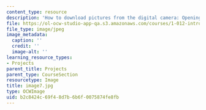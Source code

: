 ```yaml
---
content_type: resource
description: 'How to download pictures from the digital camera: Opening the chooser'
file: https://ol-ocw-studio-app-qa.s3.amazonaws.com/courses/1-012-introduction-to-civil-engineering-design-spring-2002/b2c8424c69f48d7b6b6f0075874fe8fb_image7.jpg
file_type: image/jpeg
image_metadata:
  caption: ''
  credit: ''
  image-alt: ''
learning_resource_types:
- Projects
parent_title: Projects
parent_type: CourseSection
resourcetype: Image
title: image7.jpg
type: OCWImage
uid: b2c8424c-69f4-8d7b-6b6f-0075874fe8fb
---
```

